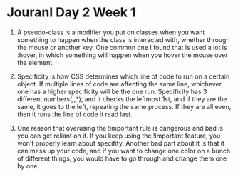 # Jouranl Day 2 Week 1

1) A pseudo-class is a modifier you put on classes when you want something to happen when the class is interacted with, whether through the mouse or another key. One common one I found that is used a lot is :hover, in which something will happen when you hover the mouse over the element.

2) Specificity is how CSS determines which line of code to run on a certain object. If multiple lines of code are affecting the same line, whichever one has a higher specificity will be the one run. Specificity has 3 different numbers(*,*,*), and it checks the leftmost 1st, and if they are the same, it goes to the left, repeating the same process. If they are all even, then it runs the line of code it read last.

3) One reason that overusing the !important rule is dangerous and bad is you can get reliant on it. If you keep using the !important feature, you won't properly learn about specifity. Another bad part about it is that it can mess up your code, and if you want to change one color on a bunch of different things, you would have to go through and change them one by one.